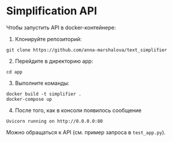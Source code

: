 # Simplification API
Чтобы запустить API в docker-контейнере:
1. Клонируйте репозиторий: 
```commandline
git clone https://github.com/anna-marshalova/text_simplifier
```
2. Перейдите в директорию app: 
```commandline
cd app
```
3. Выполните команды: 
``` commandline
docker build -t simplifier .
docker-compose up 
```
4. После того, как в консоли появилось сообщение
```commandline
Uvicorn running on http://0.0.0.0:80
```
Можно обращаться к API (см. пример запроса в `test_app.py`).